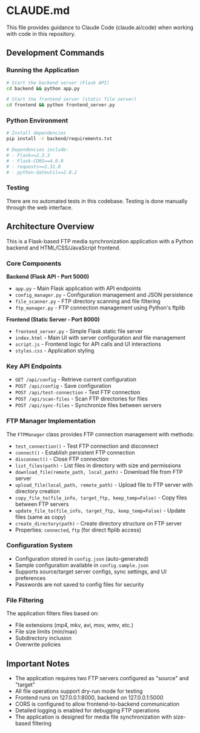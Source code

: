 # CLAUDE.md

This file provides guidance to Claude Code (claude.ai/code) when working with code in this repository.

## Development Commands

### Running the Application
```bash
# Start the backend server (Flask API)
cd backend && python app.py

# Start the frontend server (static file server)
cd frontend && python frontend_server.py
```

### Python Environment
```bash
# Install dependencies
pip install -r backend/requirements.txt

# Dependencies include:
# - Flask==2.3.3
# - Flask-CORS==4.0.0
# - requests==2.31.0
# - python-dateutil==2.8.2
```

### Testing
There are no automated tests in this codebase. Testing is done manually through the web interface.

## Architecture Overview

This is a Flask-based FTP media synchronization application with a Python backend and HTML/CSS/JavaScript frontend.

### Core Components

**Backend (Flask API - Port 5000)**
- `app.py` - Main Flask application with API endpoints
- `config_manager.py` - Configuration management and JSON persistence
- `file_scanner.py` - FTP directory scanning and file filtering
- `ftp_manager.py` - FTP connection management using Python's ftplib

**Frontend (Static Server - Port 8000)**
- `frontend_server.py` - Simple Flask static file server
- `index.html` - Main UI with server configuration and file management
- `script.js` - Frontend logic for API calls and UI interactions
- `styles.css` - Application styling

### Key API Endpoints
- `GET /api/config` - Retrieve current configuration
- `POST /api/config` - Save configuration
- `POST /api/test-connection` - Test FTP connection
- `POST /api/scan-files` - Scan FTP directories for files
- `POST /api/sync-files` - Synchronize files between servers

### FTP Manager Implementation
The `FTPManager` class provides FTP connection management with methods:
- `test_connection()` - Test FTP connection and disconnect
- `connect()` - Establish persistent FTP connection
- `disconnect()` - Close FTP connection
- `list_files(path)` - List files in directory with size and permissions
- `download_file(remote_path, local_path)` - Download file from FTP server
- `upload_file(local_path, remote_path)` - Upload file to FTP server with directory creation
- `copy_file_to(file_info, target_ftp, keep_temp=False)` - Copy files between FTP servers
- `update_file_to(file_info, target_ftp, keep_temp=False)` - Update files (same as copy)
- `create_directory(path)` - Create directory structure on FTP server
- Properties: `connected`, `ftp` (for direct ftplib access)

### Configuration System
- Configuration stored in `config.json` (auto-generated)
- Sample configuration available in `config.sample.json`
- Supports source/target server configs, sync settings, and UI preferences
- Passwords are not saved to config files for security

### File Filtering
The application filters files based on:
- File extensions (mp4, mkv, avi, mov, wmv, etc.)
- File size limits (min/max)
- Subdirectory inclusion
- Overwrite policies

## Important Notes

- The application requires two FTP servers configured as "source" and "target"
- All file operations support dry-run mode for testing
- Frontend runs on 127.0.0.1:8000, backend on 127.0.0.1:5000
- CORS is configured to allow frontend-to-backend communication
- Detailed logging is enabled for debugging FTP operations
- The application is designed for media file synchronization with size-based filtering